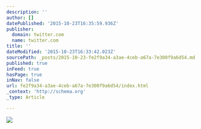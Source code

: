 ```yaml
---
description: ''
author: []
datePublished: '2015-10-23T16:35:59.936Z'
publisher:
  domain: twitter.com
  name: twitter.com
title: ''
dateModified: '2015-10-23T16:33:42.023Z'
sourcePath: _posts/2015-10-23-fe2f9a34-a3ae-4ceb-a67a-7e300f9a6d54.md
published: true
inFeed: true
hasPage: true
inNav: false
url: fe2f9a34-a3ae-4ceb-a67a-7e300f9a6d54/index.html
_context: 'http://schema.org'
_type: Article

---
```

![](https://pbs.twimg.com/media/CSA_BycWEAAnQyw.jpg)
